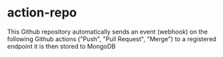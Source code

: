 # action-repo
This Github repository automatically sends an event (webhook) on the following Github actions ("Push", "Pull Request", "Merge") to a registered endpoint it is then stored to MongoDB
